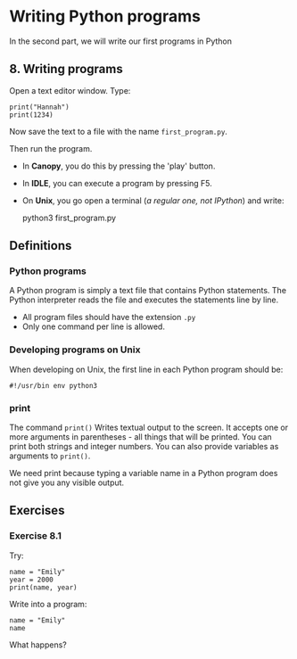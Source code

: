 
# Writing Python programs

In the second part, we will write our first programs in Python


## 8. Writing programs

Open a text editor window. Type: 

    print("Hannah")
    print(1234)

Now save the text to a file with the name `first_program.py`.

Then run the program. 

* In **Canopy**, you do this by pressing the 'play' button.
* In **IDLE**, you can execute a program by pressing F5.
* On **Unix**, you go open a terminal (*a regular one, not IPython*) and write:

    python3 first_program.py


## Definitions

### Python programs

A Python program is simply a text file that contains Python statements. 
The Python interpreter reads the file and executes the statements line by line.

* All program files should have the extension `.py`
* Only one command per line is allowed.

### Developing programs on Unix

When developing on Unix, the first line in each Python program should be:

    #!/usr/bin env python3

### print

The command `print()` Writes textual output to the screen. It accepts one or more arguments in parentheses - all things that will be printed. You can print both strings and integer numbers. You can also provide variables as arguments to `print()`.

We need print because typing a variable name in a Python program does not give you any visible output.



## Exercises

### Exercise 8.1

Try:

    name = "Emily"
    year = 2000
    print(name, year)

Write into a program:

    name = "Emily"
    name

What happens?


